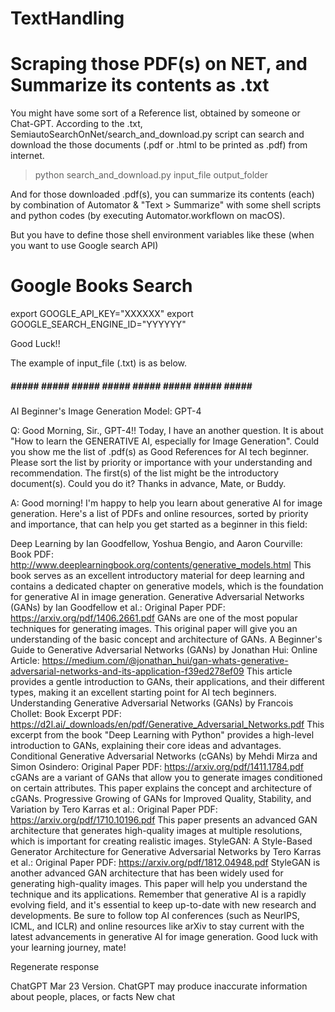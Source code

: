 # TextHandling
# Scraping those PDF(s) on NET, and Summarize its contents as .txt

You might have some sort of a Reference list, obtained by someone or Chat-GPT.
According to the .txt, SemiautoSearchOnNet/search_and_download.py script can search and download the those documents (.pdf or .html to be printed as .pdf) from internet.
> python search_and_download.py input_file output_folder

And for those downloaded .pdf(s), you can summarize its contents (each) by combination of Automator & "Text > Summarize" with some shell scripts and python codes (by executing Automator.workflown on macOS).


But you have to define those shell environment variables like these (when you want to use Google search API)

# Google Books Search
export GOOGLE_API_KEY="XXXXXX"
export GOOGLE_SEARCH_ENGINE_ID="YYYYYY"


Good Luck!!


The example of input_file (.txt) is as below.

##### ##### ##### ##### ##### ##### ##### ##### ##### ##### 

AI Beginner's Image Generation
Model: GPT-4

Q: 
Good Morning, Sir., GPT-4!!
Today, I have an another question.
It is about "How to learn the GENERATIVE AI, especially for Image Generation".
Could you show me the list of .pdf(s) as Good References for AI tech beginner.
Please sort the list by priority or importance with your understanding and recommendation.
The first(s) of the list might be the introductory document(s).
Could you do it?
Thanks in advance, Mate, or Buddy.

A:
Good morning! I'm happy to help you learn about generative AI for image generation. Here's a list of PDFs and online resources, sorted by priority and importance, that can help you get started as a beginner in this field:

Deep Learning by Ian Goodfellow, Yoshua Bengio, and Aaron Courville:
Book PDF: http://www.deeplearningbook.org/contents/generative_models.html
This book serves as an excellent introductory material for deep learning and contains a dedicated chapter on generative models, which is the foundation for generative AI in image generation.
Generative Adversarial Networks (GANs) by Ian Goodfellow et al.:
Original Paper PDF: https://arxiv.org/pdf/1406.2661.pdf
GANs are one of the most popular techniques for generating images. This original paper will give you an understanding of the basic concept and architecture of GANs.
A Beginner's Guide to Generative Adversarial Networks (GANs) by Jonathan Hui:
Online Article: https://medium.com/@jonathan_hui/gan-whats-generative-adversarial-networks-and-its-application-f39ed278ef09
This article provides a gentle introduction to GANs, their applications, and their different types, making it an excellent starting point for AI tech beginners.
Understanding Generative Adversarial Networks (GANs) by Francois Chollet:
Book Excerpt PDF: https://d2l.ai/_downloads/en/pdf/Generative_Adversarial_Networks.pdf
This excerpt from the book "Deep Learning with Python" provides a high-level introduction to GANs, explaining their core ideas and advantages.
Conditional Generative Adversarial Networks (cGANs) by Mehdi Mirza and Simon Osindero:
Original Paper PDF: https://arxiv.org/pdf/1411.1784.pdf
cGANs are a variant of GANs that allow you to generate images conditioned on certain attributes. This paper explains the concept and architecture of cGANs.
Progressive Growing of GANs for Improved Quality, Stability, and Variation by Tero Karras et al.:
Original Paper PDF: https://arxiv.org/pdf/1710.10196.pdf
This paper presents an advanced GAN architecture that generates high-quality images at multiple resolutions, which is important for creating realistic images.
StyleGAN: A Style-Based Generator Architecture for Generative Adversarial Networks by Tero Karras et al.:
Original Paper PDF: https://arxiv.org/pdf/1812.04948.pdf
StyleGAN is another advanced GAN architecture that has been widely used for generating high-quality images. This paper will help you understand the technique and its applications.
Remember that generative AI is a rapidly evolving field, and it's essential to keep up-to-date with new research and developments. Be sure to follow top AI conferences (such as NeurIPS, ICML, and ICLR) and online resources like arXiv to stay current with the latest advancements in generative AI for image generation. Good luck with your learning journey, mate!




Regenerate response

ChatGPT Mar 23 Version. ChatGPT may produce inaccurate information about people, places, or facts
New chat
